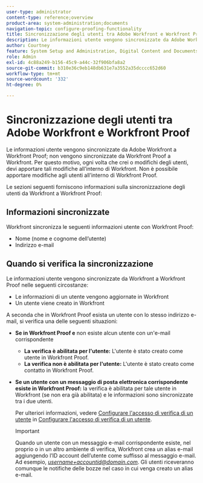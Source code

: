 ```yaml
---
user-type: administrator
content-type: reference;overview
product-area: system-administration;documents
navigation-topic: configure-proofing-functionality
title: Sincronizzazione degli utenti tra Adobe Workfront e Workfront Proof
description: Le informazioni utente vengono sincronizzate da Adobe Workfront a Workfront Proof; non vengono sincronizzate da Workfront Proof a Workfront. Per questo motivo, ogni volta che crei o modifichi degli utenti, devi apportare tali modifiche all’interno di Workfront. Non è possibile apportare modifiche agli utenti all’interno di Workfront Proof.
author: Courtney
feature: System Setup and Administration, Digital Content and Documents
role: Admin
exl-id: 4c88a249-b156-45c9-a44c-32f906bfa8a2
source-git-commit: b310e36c9eb148db631e7a3552a35dcccc652d60
workflow-type: tm+mt
source-wordcount: '332'
ht-degree: 0%

---
```


# Sincronizzazione degli utenti tra Adobe Workfront e Workfront Proof

Le informazioni utente vengono sincronizzate da Adobe Workfront a Workfront Proof; non vengono sincronizzate da Workfront Proof a Workfront. Per questo motivo, ogni volta che crei o modifichi degli utenti, devi apportare tali modifiche all’interno di Workfront. Non è possibile apportare modifiche agli utenti all’interno di Workfront Proof.

Le sezioni seguenti forniscono informazioni sulla sincronizzazione degli utenti da Workfront a Workfront Proof:

## Informazioni sincronizzate

Workfront sincronizza le seguenti informazioni utente con Workfront Proof:

* Nome (nome e cognome dell’utente)
* Indirizzo e-mail

## Quando si verifica la sincronizzazione

Le informazioni utente vengono sincronizzate da Workfront a Workfront Proof nelle seguenti circostanze:

* Le informazioni di un utente vengono aggiornate in Workfront
* Un utente viene creato in Workfront

A seconda che in Workfront Proof esista un utente con lo stesso indirizzo e-mail, si verifica una delle seguenti situazioni:

* **Se in Workfront Proof e** non esiste alcun utente con un&#39;e-mail corrispondente

   * **La verifica è abilitata per l&#39;utente:** L&#39;utente è stato creato come utente in Workfront Proof.
   * **La verifica non è abilitata per l&#39;utente:** L&#39;utente è stato creato come contatto in Workfront Proof.

* **Se un utente con un messaggio di posta elettronica corrispondente esiste in Workfront Proof:** la verifica è abilitata per tale utente in Workfront (se non era già abilitata) e le informazioni sono sincronizzate tra i due utenti.

  Per ulteriori informazioni, vedere [Configurare l&#39;accesso di verifica di un utente](../../../administration-and-setup/manage-workfront/configure-proofing/configure-a-users-proofing-access.md) in [Configurare l&#39;accesso di verifica di un utente](../../../administration-and-setup/manage-workfront/configure-proofing/configure-a-users-proofing-access.md).

  >[!IMPORTANT]
  >
  >Quando un utente con un messaggio e-mail corrispondente esiste, nel proprio o in un altro ambiente di verifica, Workfront crea un alias e-mail aggiungendo l’ID account dell’utente come suffisso al messaggio e-mail. Ad esempio, *username+accountid@domain.com*. Gli utenti riceveranno comunque le notifiche delle bozze nel caso in cui venga creato un alias e-mail.
